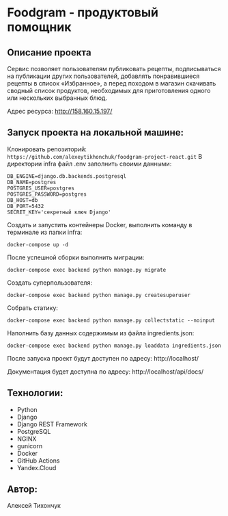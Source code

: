 [//]: # "![workflow](https://github.com/AlexeyTikhonchuk/foodgram-project-react/actions/workflows/foodgram_workflow.yml/badge.svg)"
# Foodgram - продуктовый помощник
## Описание проекта
Сервис позволяет пользователям публиковать рецепты,
подписываться на публикации других пользователей, 
добавлять понравившиеся рецепты в список «Избранное»,
а перед походом в магазин скачивать сводный список продуктов,
необходимых для приготовления одного или нескольких выбранных блюд.

Адрес ресурса: http://158.160.15.197/

## Запуск проекта на локальной машине:
Клонировать репозиторий:
`https://github.com/alexeytikhonchuk/foodgram-project-react.git`
В директории infra файл .env заполнить своими данными:
```
DB_ENGINE=django.db.backends.postgresql
DB_NAME=postgres
POSTGRES_USER=postgres
POSTGRES_PASSWORD=postgres
DB_HOST=db
DB_PORT=5432
SECRET_KEY='секретный ключ Django'
```
Создать и запустить контейнеры Docker, выполнить команду в терминале из папки infra:
```
docker-compose up -d
```
После успешной сборки выполнить миграции:
```
docker-compose exec backend python manage.py migrate
```
Создать суперпользователя:
```
docker-compose exec backend python manage.py createsuperuser
```
Собрать статику:
```
docker-compose exec backend python manage.py collectstatic --noinput
```
Наполнить базу данных содержимым из файла ingredients.json:
```
docker-compose exec backend python manage.py loaddata ingredients.json
```

После запуска проект будут доступен по адресу: http://localhost/

Документация будет доступна по адресу: http://localhost/api/docs/

## Технологии: 
- Python
- Django
- Django REST Framework
- PostgreSQL
- NGINX
- gunicorn
- Docker
- GitHub Actions
- Yandex.Cloud

## Автор:
Алексей Тихончук
